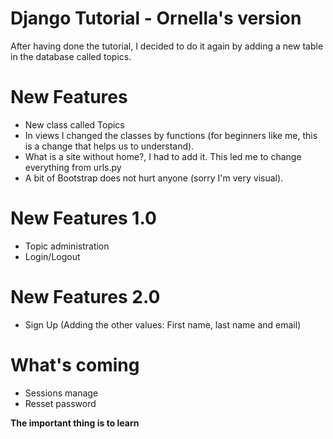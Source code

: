 # Django Tutorial - Ornella's version

After having done the tutorial, I decided to do it again by adding a new table in the database called topics.

# New Features

  - New class called Topics
  - In views I changed the classes by functions (for beginners like me, this is a change that helps us to understand).
  - What is a site without home?, I had to add it. This led me to change everything from urls.py
  - A bit of Bootstrap does not hurt anyone (sorry I'm very visual).
  
# New Features 1.0
  
  - Topic administration
  - Login/Logout   

# New Features 2.0

  - Sign Up (Adding the other values: First name, last name and email)

# What's coming

  - Sessions manage
  - Resset password

**The important thing is to learn**
